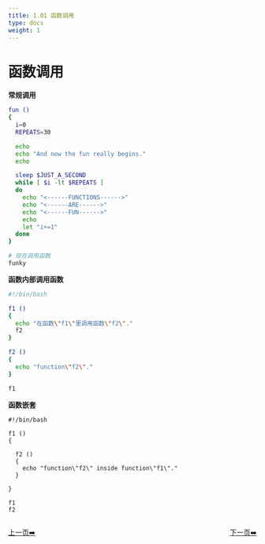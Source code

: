 ```yaml
---
title: 1.01 函数调用   
type: docs
weight: 1
---
```


# 函数调用   
**常规调用**    
```bash
fun () 
{
  i=0
  REPEATS=30

  echo
  echo "And now the fun really begins."
  echo

  sleep $JUST_A_SECOND
  while [ $i -lt $REPEATS ]
  do
    echo "<------FUNCTIONS------>"
    echo "<------ARE------>"
    echo "<------FUN------>"
    echo
    let "i+=1"
  done
} 

# 现在调用函数
funky
```

**函数内部调用函数**    
```bash
#!/bin/bash

f1 () 
{
  echo "在函数\"f1\"里调用函数\"f2\"."
  f2
}

f2 ()
{
  echo "function\"f2\"."
}

f1
```   

**函数嵌套**   
```bsah
#!/bin/bash

f1 () 
{
  
  f2 ()
  {
    echo "function\"f2\" inside function\"f1\"."
  }  

}

f1
f2
```   


<div style="display: flex;justify-content: space-between;align-items: center;">
<p><a href="https://books.linuxwt.com/linuxwtabs/ChapterOne/">上一页➡️</a></p>
<p><a href="https://books.linuxwt.com/linuxwtabs/ChapterOne/Fuza_Function">下一页➡️</a></p>
</div>